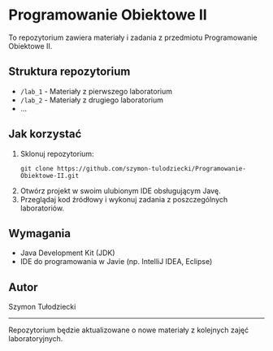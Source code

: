 # Programowanie Obiektowe II

To repozytorium zawiera materiały i zadania z przedmiotu Programowanie Obiektowe II.

## Struktura repozytorium

- `/lab_1` - Materiały z pierwszego laboratorium
- `/lab_2` - Materiały z drugiego laboratorium
- ...

## Jak korzystać

1. Sklonuj repozytorium:
   ```
   git clone https://github.com/szymon-tulodziecki/Programowanie-Obiektowe-II.git
   ```
2. Otwórz projekt w swoim ulubionym IDE obsługującym Javę.
3. Przeglądaj kod źródłowy i wykonuj zadania z poszczególnych laboratoriów.

## Wymagania

- Java Development Kit (JDK)
- IDE do programowania w Javie (np. IntelliJ IDEA, Eclipse)

## Autor

Szymon Tułodziecki

---

Repozytorium będzie aktualizowane o nowe materiały z kolejnych zajęć laboratoryjnych.

